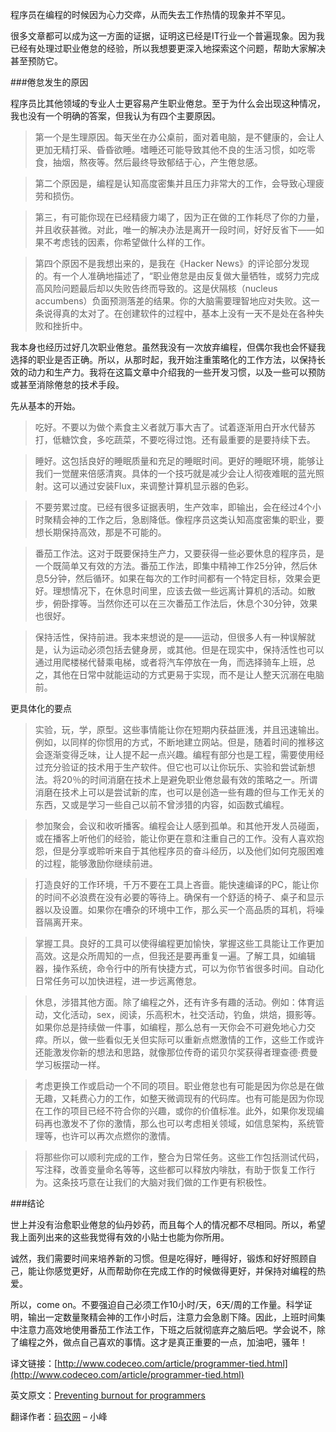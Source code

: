 程序员在编程的时候因为心力交瘁，从而失去工作热情的现象并不罕见。

很多文章都可以成为这一方面的证据，证明这已经是IT行业一个普遍现象。因为我已经有处理过职业倦怠的经验，所以我想要更深入地探索这个问题，帮助大家解决甚至预防它。

###倦怠发生的原因

程序员比其他领域的专业人士更容易产生职业倦怠。至于为什么会出现这种情况，我也没有一个明确的答案，但我认为有四个主要原因。

>第一个是生理原因。每天坐在办公桌前，面对着电脑，是不健康的，会让人更加无精打采、昏昏欲睡。嗜睡还可能导致其他不良的生活习惯，如吃零食，抽烟，熬夜等。然后最终导致郁结于心，产生倦怠感。

>第二个原因是，编程是认知高度密集并且压力非常大的工作，会导致心理疲劳和损伤。

>第三，有可能你现在已经精疲力竭了，因为正在做的工作耗尽了你的力量，并且收获甚微。对此，唯一的解决办法是离开一段时间，好好反省下——如果不考虑钱的因素，你希望做什么样的工作。

>第四个原因不是我想出来的，是我在《Hacker News》的评论部分发现的。有一个人准确地描述了，“职业倦怠是由反复做大量牺牲，或努力完成高风险问题最后却以失败告终而导致的。这是伏隔核（nucleus accumbens）负面预测落差的结果。你的大脑需要理智地应对失败。这一条说得真的太对了。在创建软件的过程中，基本上没有一天不是处在各种失败和挫折中。

我本身也经历过好几次职业倦怠。虽然我没有一次放弃编程，但偶尔我也会怀疑我选择的职业是否正确。所以，从那时起，我开始注重策略化的工作方法，以保持长效的动力和生产力。我将在这篇文章中介绍我的一些开发习惯，以及一些可以预防或甚至消除倦怠的技术手段。

先从基本的开始。

>吃好。不要以为做个素食主义者就万事大吉了。试着逐渐用白开水代替苏打，低糖饮食，多吃蔬菜，不要吃得过饱。还有最重要的是要持续下去。

>睡好。这包括良好的睡眠质量和充足的睡眠时间。更好的睡眠环境，能够让我们一觉醒来倍感清爽。具体的一个技巧就是减少会让人彻夜难眠的蓝光照射。这可以通过安装Flux，来调整计算机显示器的色彩。

>不要劳累过度。已经有很多证据表明，生产效率，即输出，会在经过4个小时聚精会神的工作之后，急剧降低。像程序员这类认知高度密集的职业，要想长期保持高效，那是不可能的。

>番茄工作法。这对于既要保持生产力，又要获得一些必要休息的程序员，是一个既简单又有效的方法。番茄工作法，即集中精神工作25分钟，然后休息5分钟，然后循环。如果在每次的工作时间都有一个特定目标，效果会更好。理想情况下，在休息时间里，应该去做一些远离计算机的活动。如散步，俯卧撑等。当然你还可以在三次番茄工作法后，休息个30分钟，效果也很好。

>保持活性，保持前进。我本来想说的是——运动，但很多人有一种误解就是，认为运动必须包括去健身房，或其他。但是在现实中，保持活性也可以通过用爬楼梯代替乘电梯，或者将汽车停放在一角，而选择骑车上班，总之，其他在日常中就能运动的方式更易于实现，而不是让人整天沉溺在电脑前。

更具体化的要点

>实验，玩，学，原型。这些事情能让你在短期内获益匪浅，并且迅速输出。例如，以同样的你惯用的方式，不断地建立网站。但是，随着时间的推移这会逐渐变得乏味，让人提不起一点兴趣。编程有部分也是工程，需要使用经过充分验证的技术用于生产软件。但它也可以让你玩乐、实验和尝试新想法。将20％的时间消磨在技术上是避免职业倦怠最有效的策略之一。所谓消磨在技术上可以是尝试新的库，也可以是创造一些有趣的但与工作无关的东西，又或是学习一些自己以前不曾涉猎的内容，如函数式编程。

>参加聚会，会议和收听播客。编程会让人感到孤单。和其他开发人员碰面，或在播客上听他们的经验，能让你更在意和注重自己的工作。没有人喜欢抱怨，但是分享或聆听来自于其他程序员的奋斗经历，以及他们如何克服困难的过程，能够激励你继续前进。

>打造良好的工作环境，千万不要在工具上吝啬。能快速编译的PC，能让你的时间不必浪费在没有必要的等待上。确保有一个舒适的椅子、桌子和显示器以及设置。如果你在嘈杂的环境中工作，那么买一个高品质的耳机，将噪音隔离开来。

>掌握工具。良好的工具可以使得编程更加愉快，掌握这些工具能让工作更加高效。这是众所周知的一点，但我还是要再重复一遍。了解工具，如编辑器，操作系统，命令行中的所有快捷方式，可以为你节省很多时间。自动化日常任务可以加快进程，进一步远离倦怠。

>休息，涉猎其他方面。除了编程之外，还有许多有趣的活动。例如：体育运动，文化活动，sex，阅读，乐高积木，社交活动，钓鱼，烘焙，摄影等。如果你总是持续做一件事，如编程，那么总有一天你会不可避免地心力交瘁。所以，做一些看似无关但实际可以重新点燃激情的工作，这些工作或许还能激发你新的想法和思路，就像那位传奇的诺贝尔奖获得者理查德·费曼学习板摆动一样。

>考虑更换工作或启动一个不同的项目。职业倦怠也有可能是因为你总是在做无趣，又耗费心力的工作，如整天微调现有的代码库。也有可能是因为你现在工作的项目已经不符合你的兴趣，或你的价值标准。此外，如果你发现编码再也激发不了你的激情，那么也可以考虑相关领域，如信息架构，系统管理等，也许可以再次点燃你的激情。

>将那些你可以顺利完成的工作，整合为日常任务。这些工作包括测试代码，写注释，改善变量命名等等，这些都可以释放内啡肽，有助于恢复工作行为。这条技巧意在让我们的大脑对我们做的工作更有积极性。

###结论

世上并没有治愈职业倦怠的仙丹妙药，而且每个人的情况都不尽相同。所以，希望我上面列出来的这些我觉得有效的小贴士也能为你所用。

诚然，我们需要时间来培养新的习惯。但是吃得好，睡得好，锻炼和好好照顾自己，能让你感觉更好，从而帮助你在完成工作的时候做得更好，并保持对编程的热爱。

所以，come on。不要强迫自己必须工作10小时/天，6天/周的工作量。科学证明，输出一定数量聚精会神的工作小时后，注意力会急剧下降。因此，上班时间集中注意力高效地使用番茄工作法工作，下班之后就彻底弃之脑后吧。学会说不，除了编程之外，做点自己喜欢的事情。这才是真正重要的一点，加油吧，骚年！

译文链接：[http://www.codeceo.com/article/programmer-tied.html](http://www.codeceo.com/article/programmer-tied.html)

英文原文：[Preventing burnout for programmers](https://medium.com/@karolisram/preventing-burnout-for-programmers-12b4968adbaa)

翻译作者：[码农网](http://www.codeceo.com/) – 小峰